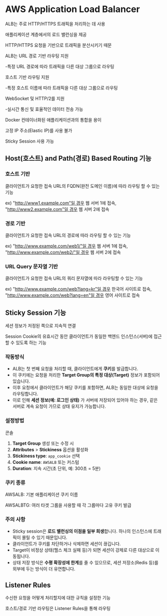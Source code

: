 # AWS Application Load Balancer

ALB는 주로 HTTP/HTTPS 트래픽을 처리하는 데 사용

애플리케이션 계층에서의 로드 밸런싱을 제공

HTTP/HTTPS 요청을 기반으로 트래픽을 분산시키기 때문

ALB는 URL 경로 기반 라우팅 지원

-특정 URL 경로에 따라 트래픽을 다른 대상 그룹으로 라우팅

호스트 기반 라우팅 지원

-특정 호스트 이름에 따라 트래픽을 다른 대상 그룹으로 라우팅

WebSocket 및 HTTP/2를 지원

-실시간 통신 및 효율적인 데이터 전송 가능

Docker 컨테이너화된 애플리케이션과의 통합을 용이

고정 IP 주소(Elastic IP)를 사용 불가

Sticky Session 사용 가능

## Host(호스트) and Path(경로) Based Routing 기능

### 호스트 기반

클라이언트가 요청한 접속 URL의 FQDN(완전 도메인 이름)에 따라 라우팅 할 수 있는 기능

ex) "http://www1.example.com"일 경우 웹 서버 1에 접속, "http://www2.example.com"일 경우 웹 서버 2에 접속

### 경로 기반

클라이언트가 요청한 접속 URL의 경로에 따라 라우팅 할 수 있는 기능

ex) "http://www.example.com/web1/"일 경우 웹 서버 1에 접속, "http://www.example.com/web2/"일 경우 웹 서버 2에 접속

### URL Query 문자열 기반

클라이언트가 요청한 접속 URL의 쿼리 문자열에 따라 라우팅할 수 있는 기능

ex) "http://www.example.com/web?lang=kr"일 경우 한국어 사이트로 접속, "http://www.example.com/web?lang=en"일 경우 영어 사이트로 접속

## Sticky Session 기능

세션 정보가 저정된 쪽으로 지속적 연결

Session Cookie의 유효시간 동안 클라이언트가 동일한 백엔드 인스턴스(서버)에 접근할 수 있도록 하는 기능

### 작동방식

- ALB는 첫 번째 요청을 처리할 때, 클라이언트에게 **쿠키**를 발급합니다.
- 이 쿠키에는 요청을 처리한 **Target Group의 특정 대상(Target)** 정보가 포함되어 있습니다.
- 이후 요청에서 클라이언트가 해당 쿠키를 포함하면, ALB는 동일한 대상에 요청을 라우팅합니다.
- 이로 인해 **세션 정보(예: 로그인 상태)** 가 서버에 저장되어 있어야 하는 경우, 같은 서버로 계속 요청이 가므로 상태 유지가 가능합니다.

### 설정방법

콘솔

1. **Target Group** 생성 또는 수정 시
2. **Attributes** > **Stickiness** 옵션을 활성화
3. **Stickiness type**: `app_cookie` 선택
4. **Cookie name**: `AWSALB` 또는 커스텀
5. **Duration**: 지속 시간(초 단위, 예: 300초 = 5분)

### 쿠키 종류

AWSALB: 기본 애플리케이션 쿠키 이름

AWSALBTG: 여러 타겟 그룹을 사용할 때 각 그룹마다 고유 쿠키 발급

### 주의 사항

- Sticky session은 **로드 밸런싱의 이점을 일부 희생**합니다. 하나의 인스턴스에 트래픽이 몰릴 수 있기 때문입니다.
- 클라이언트가 쿠키를 차단하거나 삭제하면 세션이 끊깁니다.
- Target이 비정상 상태(헬스 체크 실패 등)가 되면 세션이 강제로 다른 대상으로 이동됩니다.
- 상태 저장 방식은 **수평 확장성에 한계**를 줄 수 있으므로, 세션 저장소(Redis 등)를 외부에 두는 방식이 더 유연합니다.

## Listener Rules

수신한 요청을 어떻게 처리할지에 대한 규칙을 설정한 기능

호스트/경로 기반 라우팅은 Listener Rules을 통해 라우팅